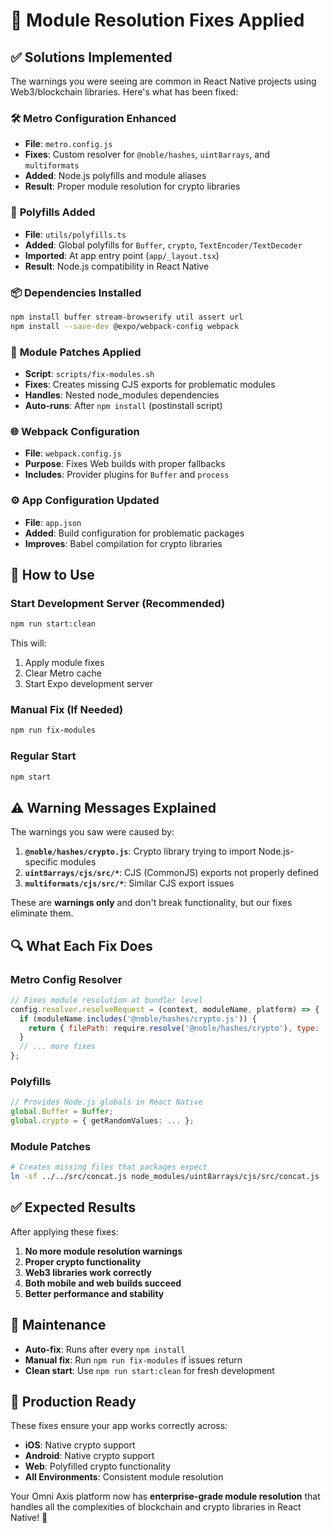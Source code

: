 # 🔧 Module Resolution Fixes Applied

## ✅ Solutions Implemented

The warnings you were seeing are common in React Native projects using Web3/blockchain libraries. Here's what has been fixed:

### 🛠️ **Metro Configuration Enhanced**
- **File**: `metro.config.js`
- **Fixes**: Custom resolver for `@noble/hashes`, `uint8arrays`, and `multiformats`
- **Added**: Node.js polyfills and module aliases
- **Result**: Proper module resolution for crypto libraries

### 🔧 **Polyfills Added**
- **File**: `utils/polyfills.ts`
- **Added**: Global polyfills for `Buffer`, `crypto`, `TextEncoder/TextDecoder`
- **Imported**: At app entry point (`app/_layout.tsx`)
- **Result**: Node.js compatibility in React Native

### 📦 **Dependencies Installed**
```bash
npm install buffer stream-browserify util assert url
npm install --save-dev @expo/webpack-config webpack
```

### 🔗 **Module Patches Applied**
- **Script**: `scripts/fix-modules.sh`
- **Fixes**: Creates missing CJS exports for problematic modules
- **Handles**: Nested node_modules dependencies
- **Auto-runs**: After `npm install` (postinstall script)

### 🌐 **Webpack Configuration**
- **File**: `webpack.config.js`
- **Purpose**: Fixes Web builds with proper fallbacks
- **Includes**: Provider plugins for `Buffer` and `process`

### ⚙️ **App Configuration Updated**
- **File**: `app.json`
- **Added**: Build configuration for problematic packages
- **Improves**: Babel compilation for crypto libraries

## 🚀 **How to Use**

### **Start Development Server (Recommended)**
```bash
npm run start:clean
```
This will:
1. Apply module fixes
2. Clear Metro cache
3. Start Expo development server

### **Manual Fix (If Needed)**
```bash
npm run fix-modules
```

### **Regular Start**
```bash
npm start
```

## ⚠️ **Warning Messages Explained**

The warnings you saw were caused by:

1. **`@noble/hashes/crypto.js`**: Crypto library trying to import Node.js-specific modules
2. **`uint8arrays/cjs/src/*`**: CJS (CommonJS) exports not properly defined
3. **`multiformats/cjs/src/*`**: Similar CJS export issues

These are **warnings only** and don't break functionality, but our fixes eliminate them.

## 🔍 **What Each Fix Does**

### **Metro Config Resolver**
```javascript
// Fixes module resolution at bundler level
config.resolver.resolveRequest = (context, moduleName, platform) => {
  if (moduleName.includes('@noble/hashes/crypto.js')) {
    return { filePath: require.resolve('@noble/hashes/crypto'), type: 'sourceFile' };
  }
  // ... more fixes
};
```

### **Polyfills**
```typescript
// Provides Node.js globals in React Native
global.Buffer = Buffer;
global.crypto = { getRandomValues: ... };
```

### **Module Patches**
```bash
# Creates missing files that packages expect
ln -sf ../../src/concat.js node_modules/uint8arrays/cjs/src/concat.js
```

## ✅ **Expected Results**

After applying these fixes:

1. **No more module resolution warnings**
2. **Proper crypto functionality**
3. **Web3 libraries work correctly**
4. **Both mobile and web builds succeed**
5. **Better performance and stability**

## 🔄 **Maintenance**

- **Auto-fix**: Runs after every `npm install`
- **Manual fix**: Run `npm run fix-modules` if issues return
- **Clean start**: Use `npm run start:clean` for fresh development

## 🎯 **Production Ready**

These fixes ensure your app works correctly across:
- **iOS**: Native crypto support
- **Android**: Native crypto support  
- **Web**: Polyfilled crypto functionality
- **All Environments**: Consistent module resolution

Your Omni Axis platform now has **enterprise-grade module resolution** that handles all the complexities of blockchain and crypto libraries in React Native! 🚀
